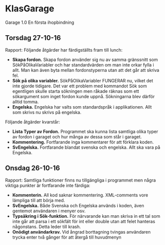 # KlasGarage
Garage 1.0 En första ihopbindning

## Torsdag 27-10-16
Rapport: Följande åtgärder har färdigställts fram till lunch:
* **Skapa fordon.** Skapa fordon använder sig nu av samma gränssnitt som SökPåOlikaVariabler och har standardvärden om man inte orkar fylla i allt. Man kan även byta mellan fordonstyperna utan att det går att skriva fel.
* **Sök på olika variabler.** SökPåOlikaVariabler FUNGERAR nu, vilket det inte gjorde tidigare. Det var ett problem med kommandot Sök som egentligen skulle starta sökningen men råkade räknas som ett sökargument som inget fordon kunde uppnå. Sökningarna blev därför alltid tomma.
* **Engelska.** Engelska har valts som standardspråk i applikationen. Allt som skrivs nu skrivs på engelska.

Följande åtgärder kvarstår:
* **Lista Typer av Fordon.** Programmet ska kunna lista samtliga olika typer av fordon i garaget och hur många av dessa som står i garaget.
* **Kommentering.** Fortfarande inga kommentarer för att förklara koden.
* **SvEngelska.** Fortfarande blandat svenska och engelska. Allt ska vara på Engelska.

## Onsdag 26-10-16
Rapport: Samtliga funktioner finns nu tillgängliga i programmet men några viktiga punkter är fortfarande inte färdiga:
* **Kommenterin.** All kod saknar kommentering. XML-comments vore lämpliga till att börja med.
* **SvEngelska.** Både Svenska och Engelska används i koden, även gentemot användaren i menyer osv.
* **Typsäkring i Sök-funktion.** För närvarande kan man skriva in ett tal som inte går att parsa i ett sökfält för int eller double utan att felet hanteras någonstans. Detta leder till krash.
* **Onödigt användarkrav.** Vid ångrad borttagning tvingas användaren trycka enter två gånger för att återgå till huvudmenyn
